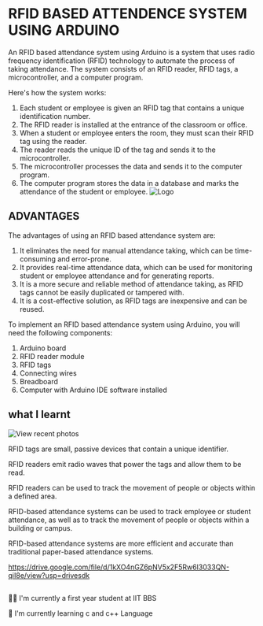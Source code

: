 # RFID BASED ATTENDENCE SYSTEM USING ARDUINO

An RFID based attendance system using Arduino is a system that uses radio frequency identification (RFID) technology to automate the process of taking attendance. The system consists of an RFID reader, RFID tags, a microcontroller, and a computer program.


Here's how the system works:
1. Each student or employee is given an RFID tag that contains a unique identification number.
2. The RFID reader is installed at the entrance of the classroom or office.
3. When a student or employee enters the room, they must scan their RFID tag using the reader.
4. The reader reads the unique ID of the tag and sends it to the microcontroller.
5. The microcontroller processes the data and sends it to the computer program.
6. The computer program stores the data in a database and marks the attendance of the student or employee.
![Logo](https://circuits4you.com/wp-content/uploads/2018/10/RFID-Reader-RC522-interface-with-Arduino.jpg)



## ADVANTAGES

The advantages of using an RFID based attendance system are:
1. It eliminates the need for manual attendance taking, which can be time-consuming and error-prone.
2. It provides real-time attendance data, which can be used for monitoring student or employee attendance and for generating reports.
3. It is a more secure and reliable method of attendance taking, as RFID tags cannot be easily duplicated or tampered with.
4. It is a cost-effective solution, as RFID tags are inexpensive and can be reused.

To implement an RFID based attendance system using Arduino, you will need the following components:
1. Arduino board
2. RFID reader module
3. RFID tags
4. Connecting wires
5. Breadboard
6. Computer with Arduino IDE software installed
## what I learnt


![View recent photos](https://github.com/abhijeetraj108/ak_108_1/assets/135044870/93f2badd-2b2b-4839-b110-56b77c311cb3)


RFID tags are small, passive devices that contain a unique identifier.

RFID readers emit radio waves that power the tags and allow them to be read.

RFID readers can be used to track the movement of people or objects within a defined area.

RFID-based attendance systems can be used to track employee or student attendance, as well as to track the movement of people or objects within a building or campus.

RFID-based attendance systems are more efficient and accurate than traditional paper-based attendance systems.

https://drive.google.com/file/d/1kXO4nGZ6pNV5x2F5Rw6I3033QN-qiI8e/view?usp=drivesdk
## 
👩‍💻 I'm currently a first year student at IIT BBS

🧠 I'm currently learning c and c++ Language
